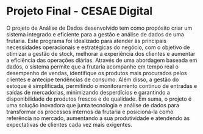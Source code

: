 # Projeto Final - CESAE Digital

O projeto de Análise de Dados desenvolvido tem como propósito criar um sistema 
integrado e eficiente para a gestão e análise de dados de uma frutaria. Este programa foi 
idealizado para atender às principais necessidades operacionais e estratégicas do negócio, 
com o objetivo de otimizar a gestão de stock, melhorar a experiência dos clientes e 
aumentar a eficiência das operações diárias. 
Através de uma abordagem baseada em dados, o sistema permite que a frutaria 
acompanhe em tempo real o desempenho de vendas, identifique os produtos mais 
procurados pelos clientes e antecipe tendências de consumo. Além disso, a gestão do 
estoque é simplificada, permitindo o monitoramento contínuo de entradas e saídas de 
mercadorias, minimizando desperdícios e garantindo a disponibilidade de produtos 
frescos e de qualidade. 
Em suma, o projeto é uma solução inovadora que junta tecnologia e análise de dados para 
transformar os processos internos da frutaria e posicioná-la como referência no mercado, 
aumentando a sua produtividade e atendendo às expectativas de clientes cada vez mais 
exigentes.

